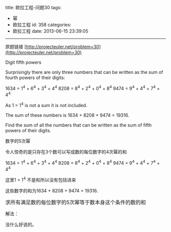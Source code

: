 title: 欧拉工程-问题30
tags:
  - 幂
  - 欧拉工程
id: 358
categories:
  - 欧拉工程
date: 2013-06-15 23:39:05
---

原题链接 [http://projecteuler.net/problem=30](http://projecteuler.net/problem=30)


Digit fifth powers




Surprisingly there are only three numbers that can be written as the sum of fourth powers of their digits:

1634 = 1<sup>4</sup> + 6<sup>4</sup> + 3<sup>4</sup> + 4<sup>4</sup>
8208 = 8<sup>4</sup> + 2<sup>4</sup> + 0<sup>4</sup> + 8<sup>4</sup>
9474 = 9<sup>4</sup> + 4<sup>4</sup> + 7<sup>4</sup> + 4<sup>4</sup>

As 1 = 1<sup>4</sup> is not a sum it is not included.

The sum of these numbers is 1634 + 8208 + 9474 = 19316.

Find the sum of all the numbers that can be written as the sum of fifth powers of their digits.

数字的5次幂

令人惊奇的是只存在3个数可以写成数的每位数字的4次幂的和

1634 = 1<sup>4</sup> + 6<sup>4</sup> + 3<sup>4</sup> + 4<sup>4</sup>
8208 = 8<sup>4</sup> + 2<sup>4</sup> + 0<sup>4</sup> + 8<sup>4</sup>
9474 = 9<sup>4</sup> + 4<sup>4</sup> + 7<sup>4</sup> + 4<sup>4</sup>

这里1 = 1<sup>4</sup> 不是和所以没有包括进来

这些数字的和为1634 + 8208 + 9474 = 19316.

<span style="font-size: medium;">求所有满足数的每位数字的5次幂等于数本身这个条件的数的和</span>

解法：

没什么好说的。

